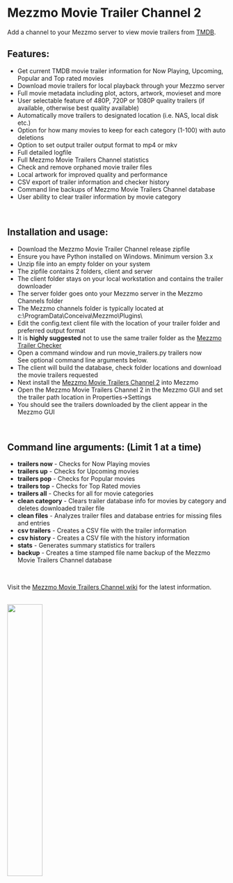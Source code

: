 # Mezzmo Movie Trailer Channel 2
Add a channel to your Mezzmo server to view movie trailers from <a href="https://www.themoviedb.org/">TMDB</a>.  


## Features:

- Get current TMDB movie trailer information for Now Playing, Upcoming, Popular and Top rated movies
- Download movie trailers for local playback through your Mezzmo server
- Full movie metadata including plot, actors, artwork, movieset and more 
- User selectable feature of 480P, 720P or 1080P quality trailers (if available, otherwise best quality available)
- Automatically move trailers to designated location (i.e. NAS, local disk etc.)
- Option for how many movies to keep for each category (1-100) with auto deletions
- Option to set output trailer output format to mp4 or mkv 
- Full detailed logfile
- Full Mezzmo Movie Trailers Channel statistics
- Check and remove orphaned movie trailer files
- Local artwork for improved quality and performance
- CSV export of trailer information and checker history 
- Command line backups of Mezzmo Movie Trailers Channel database
- User ability to clear trailer information by movie category 
<br/>

## Installation and usage:

-  Download the Mezzmo Movie Trailer Channel release zipfile
-  Ensure you have Python installed on Windows. Minimum version 3.x
-  Unzip file into an empty folder on your system
-  The zipfile contains 2 folders, client and server
-  The client folder stays on your local workstation and contains the trailer downloader
-  The server folder goes onto your Mezzmo server in the Mezzmo Channels folder
-  The Mezzmo channels folder is typically located at c:\ProgramData\Conceiva\Mezzmo\Plugins\   
-  Edit the config.text client file with the location of your trailer folder and preferred output format
-  It is <b>highly suggested</b> not to use the same trailer folder as the <a href="https://github.com/jbinkley60/MezzmoTrailerChecker/wiki">Mezzmo Trailer Checker</a>  
-  Open a command window and run movie_trailers.py trailers now<br/>
   See optional command line arguments below.
-  The client will build the database, check folder locations and download the movie trailers requested
-  Next install the <a href="http://www.mezzmo.com/wiki/doku.php?id=adding_channels">Mezzmo Movie Trailers Channel 2</a> into Mezzmo
-  Open the Mezzmo Movie Trailers Channel 2 in the Mezzmo GUI and set the trailer path location in Properties->Settings
-  You should see the trailers downloaded by the client appear in the Mezzmo GUI       

<br>
   
## Command line arguments:  (Limit 1 at a time)

- <b>trailers now</b>	-  Checks for Now Playing movies <br>
- <b>trailers up</b>    -  Checks for Upcoming movies <br>
- <b>trailers pop</b>   -  Checks for Popular movies <br>
- <b>trailers top</b>   -  Checks for Top Rated movies <br>
- <b>trailers all</b>   -  Checks for all for movie categories <br> 
- <b>clean category</b> -  Clears trailer database info for movies by category and deletes downloaded trailer file <br>
- <b>clean files</b>    -  Analyzes trailer files and database entries for missing files and entries <br> 
- <b>csv trailers</b>   -  Creates a CSV file with the trailer information <br> 
- <b>csv history</b>    -  Creates a CSV file with the history information <br>
- <b>stats</b>          -  Generates summary statistics for trailers <br>
- <b>backup</b>         -  Creates a time stamped file name backup of the Mezzmo Movie Trailers Channel database <br> 

<br>          

Visit the <a href="https://github.com/Conceiva/MovieTrailer/wiki">Mezzmo Movie Trailers Channel wiki</a> for the latest information.          

           
<br/><img src="https://github.com/Conceiva/MovieTrailer/assets/63779136/1f65376d-2a70-4337-a0c7-a4899164b0a8" width="40%" height="40%">

